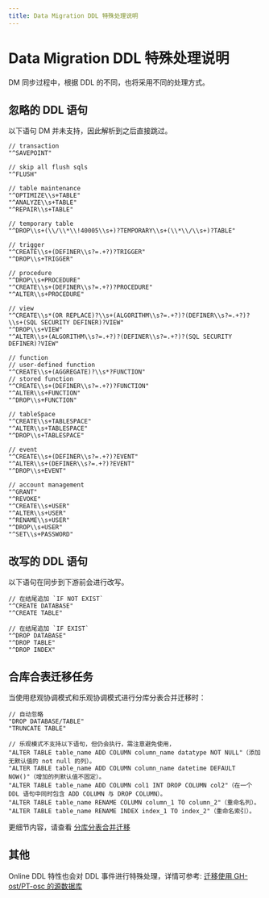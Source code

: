 ```yaml
---
title: Data Migration DDL 特殊处理说明
---
```


# Data Migration DDL 特殊处理说明

DM 同步过程中，根据 DDL 的不同，也将采用不同的处理方式。

## 忽略的 DDL 语句

以下语句 DM 并未支持，因此解析到之后直接跳过。

```
// transaction
"^SAVEPOINT"

// skip all flush sqls
"^FLUSH"

// table maintenance
"^OPTIMIZE\\s+TABLE"
"^ANALYZE\\s+TABLE"
"^REPAIR\\s+TABLE"

// temporary table
"^DROP\\s+(\\/\\*\\!40005\\s+)?TEMPORARY\\s+(\\*\\/\\s+)?TABLE"

// trigger
"^CREATE\\s+(DEFINER\\s?=.+?)?TRIGGER"
"^DROP\\s+TRIGGER"

// procedure
"^DROP\\s+PROCEDURE"
"^CREATE\\s+(DEFINER\\s?=.+?)?PROCEDURE"
"^ALTER\\s+PROCEDURE"

// view
"^CREATE\\s*(OR REPLACE)?\\s+(ALGORITHM\\s?=.+?)?(DEFINER\\s?=.+?)?\\s+(SQL SECURITY DEFINER)?VIEW"
"^DROP\\s+VIEW"
"^ALTER\\s+(ALGORITHM\\s?=.+?)?(DEFINER\\s?=.+?)?(SQL SECURITY DEFINER)?VIEW"

// function
// user-defined function
"^CREATE\\s+(AGGREGATE)?\\s*?FUNCTION"
// stored function
"^CREATE\\s+(DEFINER\\s?=.+?)?FUNCTION"
"^ALTER\\s+FUNCTION"
"^DROP\\s+FUNCTION"

// tableSpace
"^CREATE\\s+TABLESPACE"
"^ALTER\\s+TABLESPACE"
"^DROP\\s+TABLESPACE"

// event
"^CREATE\\s+(DEFINER\\s?=.+?)?EVENT"
"^ALTER\\s+(DEFINER\\s?=.+?)?EVENT"
"^DROP\\s+EVENT"

// account management
"^GRANT"
"^REVOKE"
"^CREATE\\s+USER"
"^ALTER\\s+USER"
"^RENAME\\s+USER"
"^DROP\\s+USER"
"^SET\\s+PASSWORD"

```

## 改写的 DDL 语句

以下语句在同步到下游前会进行改写。

```
// 在结尾追加 `IF NOT EXIST`
"^CREATE DATABASE"
"^CREATE TABLE"

// 在结尾追加 `IF EXIST`
"^DROP DATABASE"
"^DROP TABLE"
"^DROP INDEX"
```

## 合库合表迁移任务

当使用悲观协调模式和乐观协调模式进行分库分表合并迁移时：

```
// 自动忽略
"DROP DATABASE/TABLE"
"TRUNCATE TABLE"

// 乐观模式不支持以下语句，但仍会执行，需注意避免使用，
"ALTER TABLE table_name ADD COLUMN column_name datatype NOT NULL"（添加无默认值的 not null 的列）。
"ALTER TABLE table_name ADD COLUMN column_name datetime DEFAULT NOW()"（增加的列默认值不固定）。
"ALTER TABLE table_name ADD COLUMN col1 INT DROP COLUMN col2"（在一个 DDL 语句中同时包含 ADD COLUMN 与 DROP COLUMN）。
"ALTER TABLE table_name RENAME COLUMN column_1 TO column_2"（重命名列）。
"ALTER TABLE table_name RENAME INDEX index_1 TO index_2"（重命名索引）。
```

更细节内容，请查看 [分库分表合并迁移](/dm/feature-shard-merge.md)

## 其他

Online DDL 特性也会对 DDL 事件进行特殊处理，详情可参考: [迁移使用 GH-ost/PT-osc 的源数据库](/dm/feature-online-ddl.md)
